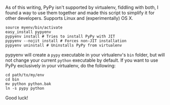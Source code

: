 As of this writing, PyPy isn't supported by virtualenv, fiddling with both,
I found a way to use them together and made this script to simplify it for
other developers. Supports Linux and (experimentally) OS X.

    source myenv/bin/activate
    easy_install pypyenv
    pypyenv install # Tries to install PyPy with JIT
    pypyenv --nojit install # Forces non-JIT installation
    pypyenv uninstall # Uninstalls PyPy from virtualenv

pypyenv will create a `pypy` executable in your virtualenv's `bin` folder,
but will not change your current `python` executable by default. If you want
to use PyPy exclusively in your virtualenv, do the following:

    cd path/to/my/env
    cd bin
    mv python python.bak
    ln -s pypy python

Good luck!

